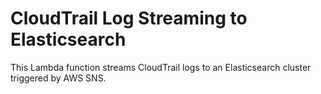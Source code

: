 # CloudTrail Log Streaming to Elasticsearch

This Lambda function streams CloudTrail logs to an Elasticsearch cluster triggered by AWS SNS.
